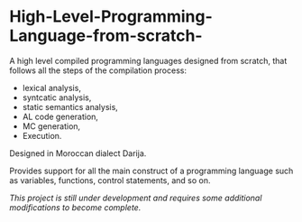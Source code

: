 # High-Level-Programming-Language-from-scratch-

A high level compiled programming languages designed from scratch, that follows all the steps of the compilation process:   
- lexical analysis,
- syntcatic analysis, 
- static semantics analysis, 
- AL code generation, 
- MC generation, 
- Execution.

Designed in Moroccan dialect Darija.  

Provides support for all the main construct of a programming language such as variables, functions, control statements, and so on.  

*This project is still under development and requires some additional modifications to become complete.*  
